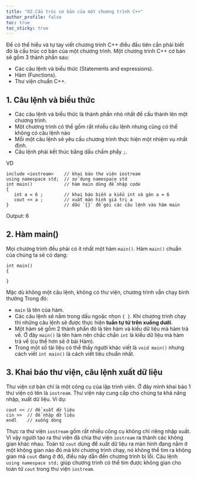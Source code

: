 ```yaml
---
title: "02.Cấu trúc cơ bản của một chương trình C++"
author_profile: false
toc: true
toc_sticky: true
---
```

Để có thể hiểu và tự tay viết chương trình C++ điều đầu tiên cần phải biết đó là cấu trúc cơ bản của một chương trình.
Một chương trình C++ cơ bản sẽ gồm 3 thành phần sau:
- Các câu lệnh và biểu thức (Statements and expressions).
- Hàm (Functions).
- Thư viện chuẩn C++.

## 1. Câu lệnh và biểu thức
- Các câu lệnh và biểu thức là thành phần nhỏ nhất để cấu thành lên một chương trình.
- Một chương trình có thể gồm rất nhiều câu lệnh nhưng cũng có thể không có câu lệnh nào 
- Mỗi một câu lệnh sẽ yêu cầu chương trình thực hiện một nhiệm vụ nhất định.
- Câu lệnh phải kết thúc bằng dấu chấm phẩy `;`.

VD
```
include <iostream>    // khai báo thư viện iostream 
using namespace std;  // sử dụng namespace std 
int main()            // hàm main dùng để nhập code 
{
   int a = 6 ;        // khai báo biến a kiểu int và gán a = 6
   cout << a ;        // xuất màn hình giá trị a
}                     // dấu `{}` để gói các câu lệnh vào hàm main
```

Output:
6

## 2. Hàm main()
Mọi chương trình đều phải có ít nhất một hàm `main()`.
Hàm `main()` chuẩn của chúng ta sẽ có dạng:
```
int main()
{

}
```
Mặc dù không một câu lệnh, không có thư viện, chương trình vẫn chạy bình thường
Trong đó:
- `main` là tên của hàm.
- Các câu lệnh sẽ nằm trong dấu ngoặc nhọn `{ }`. Khi chương trình chạy thì những câu lệnh sẽ được thực hiện **tuần tự từ trên xuống dưới**.
- Một hàm sẽ gồm 2 thành phần đó là tên hàm và kiểu dữ liệu mà hàm trả về. Ở đây `main()` là tên hàm nên chắc chắn `int` là kiểu dữ liệu mà hàm trả về (cụ thể hơn sẽ ở bài Hàm).
- Trong một số tài liệu có thể thấy người khác viết là `void main()` nhưng cách viết `int main()` là cách viết tiêu chuẩn nhất.

## 3. Khai báo thư viện, câu lệnh xuất dữ liệu
Thư viện cơ bản chỉ là một công cụ của lập trình viên.
Ở đây mình khai báo 1 thư viện có tên là `iostream`. Thư viện này cung cấp cho chúng ta khả năng nhập, xuất dữ liệu.
Ví dụ:
```
cout << // để xuất dữ liệu
cin >>  // để nhập dữ liệu
endl    // xuống dòng
```

Thực ra thư viện `iostream` gồm rất nhiều công cụ không chỉ riêng nhập xuất. Vì vậy người tạo ra thư viện đã chia thư viện `iostream` ra thành các không gian khác nhau.
Toán tử `cout` dùng để xuất dữ liệu ra màn hình đang nằm ở một không gian nào đó mà khi chương trình chạy, nó không thể tìm ra không gian mà `cout` đang ở đó, điều này dẫn đến chương trình bị lỗi. 
Câu lệnh `using namespace std;` giúp chương trình có thể tìm được không gian cho toán tử `cout` trong thư viện `iostream`.